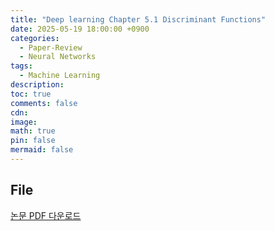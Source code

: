 ```yaml
---
title: "Deep learning Chapter 5.1 Discriminant Functions"
date: 2025-05-19 18:00:00 +0900
categories:
  - Paper-Review
  - Neural Networks
tags:
  - Machine Learning
description: 
toc: true
comments: false
cdn: 
image:
math: true
pin: false
mermaid: false
---
```


## File
[논문 PDF 다운로드](/assets/file/deeplearning/Deep_Learning_Chap5.pdf)